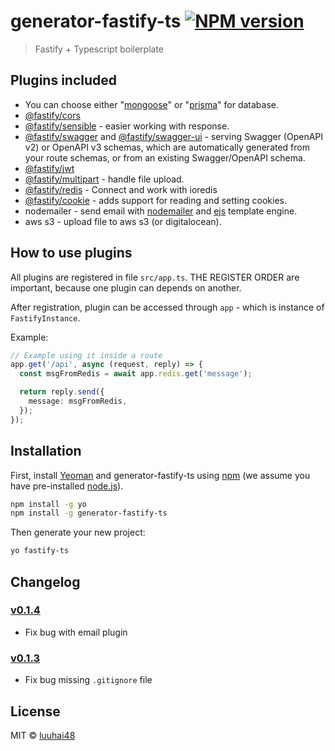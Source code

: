 # generator-fastify-ts [![NPM version][npm-image]][npm-url]

> Fastify + Typescript boilerplate

## Plugins included

- You can choose either "[mongoose](https://github.com/Automattic/mongoose)" or "[prisma](https://github.com/prisma/prisma)" for database.
- [@fastify/cors](https://github.com/fastify/fastify-cors)
- [@fastify/sensible](https://github.com/fastify/fastify-sensible) - easier working with response.
- [@fastify/swagger](https://github.com/fastify/fastify-swagger) and [@fastify/swagger-ui](https://github.com/fastify/fastify-swagger-ui) - serving Swagger (OpenAPI v2) or OpenAPI v3 schemas, which are automatically generated from your route schemas, or from an existing Swagger/OpenAPI schema.
- [@fastify/jwt](https://github.com/fastify/fastify-jwt)
- [@fastify/multipart](https://github.com/fastify/fastify-multipart) - handle file upload.
- [@fastify/redis](https://github.com/fastify/fastify-redis) - Connect and work with ioredis
- [@fastify/cookie](https://github.com/fastify/fastify-cookie) - adds support for reading and setting cookies.
- nodemailer - send email with [nodemailer](https://github.com/nodemailer/nodemailer) and [ejs](https://github.com/mde/ejs) template engine.
- aws s3 - upload file to aws s3 (or digitalocean).

## How to use plugins

All plugins are registered in file `src/app.ts`. THE REGISTER ORDER are important, because one plugin can depends on another.

After registration, plugin can be accessed through `app` - which is instance of `FastifyInstance`.

Example:

```typescript
// Example using it inside a route
app.get('/api', async (request, reply) => {
  const msgFromRedis = await app.redis.get('message');

  return reply.send({
    message: msgFromRedis,
  });
});
```

## Installation

First, install [Yeoman](http://yeoman.io) and generator-fastify-ts using [npm](https://www.npmjs.com/) (we assume you have pre-installed [node.js](https://nodejs.org/)).

```bash
npm install -g yo
npm install -g generator-fastify-ts
```

Then generate your new project:

```bash
yo fastify-ts
```

## Changelog

### [v0.1.4](https://github.com/luuhai48/generator-fastify-ts/tree/0.1.4)

- Fix bug with email plugin

### [v0.1.3](https://github.com/luuhai48/generator-fastify-ts/tree/0.1.3)

- Fix bug missing `.gitignore` file

## License

MIT © [luuhai48](luuhai48.github.io)

[npm-image]: https://badge.fury.io/js/generator-fastify-ts.svg
[npm-url]: https://npmjs.org/package/generator-fastify-ts

